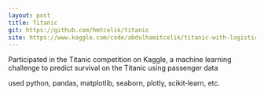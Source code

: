 ```yaml
---
layout: post
title: Titanic
git: https://github.com/hmtcelik/titanic
site: https://www.kaggle.com/code/abdulhamitcelik/titanic-with-logistic-regression
---
```


Participated in the Titanic competition on Kaggle, a machine learning challenge to predict survival on the Titanic using passenger data

used python, pandas, matplotlib, seaborn, plotly, scikit‑learn, etc.
